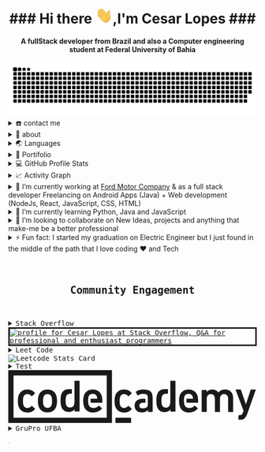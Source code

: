 <div align="center">
<h1 align="center">### Hi there <img width="35" src="https://github.com/1999AZZAR/1999AZZAR/blob/main/resources/img/waving.gif">,I'm Cesar Lopes ###</h1>
<h4 align="center">A fullStack developer from Brazil and also a Computer engineering student at Federal University of Bahia</h4>
</div>

<div align="center">
  <a href="#">
  <img  src="https://github.com/1999AZZAR/1999AZZAR/blob/main/resources/img/grid-snake.svg"
       alt="snake" /></a>
</div>

<details>
  <summary>☎️ contact me</summary>
<div>
  <samp>
    <h2 align="center">😎 you can reach me by:</h2>
    <p align="center">
      <br/>
      <a href="https://www.linkedin.com/in/julioclopes32/" target="blank"><img align="center"
         src="https://img.shields.io/badge/linkedin-%231DA1F2.svg?style=for-the-badge&logo=linkedin&logoColor=white"
         alt="Linkedin" height="30"/></a>
      <a href="https://julioclopes32@gmail.com" target="blank"><img align="center"
         src="https://img.shields.io/badge/gmail-EA4335.svg?style=for-the-badge&logo=gmail&logoColor=white"
         alt="Gmail" height="30"/></a>
    </p>
  <p align="center">
      <a href="https://wa.me/+5571993754798" target="blank"><img align="center"
         src="https://img.shields.io/badge/whatsapp-4B7F1.svg?style=for-the-badge&logo=whatsapp&logoColor=white"
         alt="azzar" height="30"/></a>
      <br>
    </p>
  </samp>
</div>
</details>

<details>
  <summary>🧮 about</summary>
<div>
<h2 align="center">🧮 About this Account</h2>
 <p align="center">
  <a href="github.com/julioclopes32" target="blank"><img align="center" 
     src="https://badges.pufler.dev/visits/julioclopes32/julioclopes32?style=for-the-badge&color=e74c3c&logo=github&label=Spying+Counter"
     alt="spying counter" /></a>
  <a href="github.com/julioclopes32" target="blank"><img align="center" 
     src="https://badges.pufler.dev/years/julioclopes32/?style=for-the-badge&color=27a4fb&logo=github&label=Account+Age"
     alt="account age" /></a>
  </p>
  <p align="center">
  <a href="github.com/julioclopes32" target="blank"><img align="center" 
     src="https://badges.pufler.dev/updated/julioclopes32/julioclopes32?style=for-the-badge&color=ff00b4&logo=github&label=Profile+Updated"
     alt="updated" /></a>
  <a href="github.com/julioclopes32" target="blank"><img align="center" 
     src="https://badges.pufler.dev/repos/julioclopes32/?style=for-the-badge&color=251ee7&logo=github&label=Public+Repos"
     alt="repos" /></a>
 </p>
</div>
</details>

<details>
  <summary>🌏 Languages</summary>
<div>

</div>

</details>

<details>
  <summary>💼 Portifolio</summary>
<div>

</div>

</details>

<details> 
  <summary>💻 GitHub Profile Stats</summary>
  <div>
    <h2 align="center"> 📊 Github stats </h2>
      <br/>
        <p align="center">
          <a href="https://github.com/1999AZZAR/">
          <img src="https://github-readme-stats.vercel.app/api/top-langs/?username=julioclopes32&langs_count=6&theme=gruvbox&layout=compact&hide_border=true" alt="julioclopes32 :: Top Langs" /></a>
        </p>
        <p align="center">
          <a href="https://github.com/julioclopes32/">
          <img width="49.5%" src="https://github-readme-stats.vercel.app/api?username=julioclopes32&show_icons=true&theme=gruvbox&hide_border=true" />
          <img width="49.5%" src="https://github-readme-streak-stats.herokuapp.com/?user=julioclopes32&theme=gruvbox&hide_border=true" />
          </a>
       </p>
     <br>
  </div>    
</details>

<details>
  <summary>📈 Activity Graph</summary>
  <br/>
  <h2 align="center"> my current activity </h2>
<a href="https://github.com/ashutosh00710/github-readme-activity-graph"><img alt="azzar's Activity Graph" src="https://activity-graph.herokuapp.com/graph/?username=julioclopes32&bg_color=000&color=fff&line=00E676&point=fff&hide_border=true" /></a>
</details>

<details>
    <summary>🔭 I’m currently working at <a href="https://www.linkedin.com/company/ford-motor-company/mycompany/verification/">Ford Motor Company</a> & as a full stack developer Freelancing on Android Apps (Java) + Web development (NodeJs, React, JavaScript, CSS, HTML)</summary>
</details>

<details>
  <summary>🌱 I’m currently learning Python, Java and JavaScript</summary>
</details>

<details>
  <summary>👯 I’m looking to collaborate on New Ideas, projects and anything that make-me be a better professional</summary>
</details>

<details>
  <summary>⚡ Fun fact: I started my graduation on Electric Engineer but I just found in the middle of the path that I love coding ❤️ and Tech</summary>
</details>
</br>
</br>

<samp>
  <h2 align="center">Community Engagement</h2>
  <p align="center">
    <br/>
    <details>
      <summary>Stack Overflow</summary>
    </details>
    <a style="border-radius: 10px!important;" href="https://stackoverflow.com/users/12531920/cesar-lopes"><img src="https://stackoverflow.com/users/flair/12531920.png" alt="profile for Cesar Lopes at Stack Overflow, Q&amp;A for professional and enthusiast programmers" width = "30%" border="3" title="profile for Cesar Lopes at Stack Overflow, Q&amp;A for professional and enthusiast programmers"></a>
    
  <details>
    <summary>Leet Code</summary>
  </details>
  <img src="https://leetcode.card.workers.dev/?username=julioclopes32" alt="Leetcode Stats Card" width="40%">
  
  <details>
    <summary>Test</summary>
  </details>
  <svg viewBox="0 0 102 21.705"><g fill="none" fill-rule="nonzero"><path fill="currentColor" d="M4.213 14.896c-.192-.562-.278-1.275-.278-2.226 0-.95.086-1.664.278-2.226.513-1.599 1.86-2.485 3.637-2.485 1.326 0 2.353.54 3.06 1.404a.18.18 0 01-.022.26L9.732 10.66c-.086.066-.192.066-.256-.043-.45-.497-.9-.778-1.626-.778-.792 0-1.39.39-1.648 1.167-.128.454-.17.973-.17 1.664 0 .692.042 1.232.192 1.686.257.756.856 1.167 1.647 1.167.727 0 1.198-.28 1.626-.778.064-.086.171-.086.257-.022l1.155 1.038c.086.065.064.173.022.26-.707.842-1.734 1.382-3.06 1.382-1.775-.021-3.145-.886-3.658-2.507zm39.704 0c-.192-.562-.278-1.275-.278-2.226 0-.95.086-1.664.278-2.226.514-1.599 1.862-2.485 3.637-2.485 1.326 0 2.375.54 3.06 1.404a.18.18 0 01-.022.26l-1.155 1.037c-.086.066-.193.066-.257-.043-.45-.497-.899-.778-1.626-.778-.791 0-1.39.39-1.647 1.167-.15.454-.193.973-.193 1.664 0 .692.043 1.232.193 1.686.257.756.856 1.167 1.647 1.167.727 0 1.198-.28 1.626-.778.064-.086.171-.086.257-.022l1.155 1.038c.086.065.064.173.022.26-.707.842-1.734 1.382-3.06 1.382-1.775-.021-3.123-.886-3.637-2.507zm46.552 2.27c-.107 0-.192-.066-.192-.195v-5.187c0-1.167-.578-1.967-1.67-1.967-1.069 0-1.69.8-1.69 1.967v5.187c0 .108-.064.195-.192.195h-1.69c-.107 0-.192-.066-.192-.195v-5.187c0-1.167-.578-1.967-1.67-1.967-1.069 0-1.69.8-1.69 1.967v5.187c0 .108-.063.195-.192.195h-1.69c-.107 0-.192-.066-.192-.195V8.348c0-.108.064-.195.192-.195h1.69c.107 0 .193.065.193.195v.648h.021c.385-.562 1.155-1.037 2.332-1.037 1.048 0 1.883.432 2.418 1.189h.021c.684-.757 1.562-1.19 2.824-1.19 2.054 0 3.209 1.427 3.209 3.35v5.685c0 .108-.064.194-.193.194l-1.647-.021zm4.228 3.177c-.108 0-.193-.066-.193-.195v-1.491c0-.108.064-.194.193-.194h.32c.707 0 1.048-.325 1.327-1.06l.257-.756-3.231-8.494c-.043-.108.043-.194.15-.194h1.818c.107 0 .193.065.214.194l1.99 5.879h.043l1.904-5.879c.043-.108.107-.194.213-.194h1.733c.108 0 .193.065.15.194l-3.337 9.401c-.77 2.14-1.498 2.81-2.974 2.81l-.577-.021zm-76.93-6.009c.15-.475.192-.908.192-1.664 0-.756-.043-1.167-.192-1.664-.257-.757-.835-1.167-1.647-1.167-.813 0-1.412.432-1.669 1.167-.15.475-.193.886-.193 1.664 0 .756.043 1.189.193 1.664.257.757.835 1.167 1.669 1.167.812.022 1.39-.41 1.647-1.167zm-5.306.562c-.192-.627-.3-1.232-.3-2.226s.087-1.578.3-2.226c.492-1.578 1.84-2.485 3.637-2.485 1.776 0 3.124.907 3.615 2.485.193.627.3 1.232.3 2.226s-.086 1.578-.3 2.226c-.491 1.578-1.84 2.485-3.615 2.485-1.775 0-3.123-.907-3.637-2.485zm43.085-6.937c2.695 0 3.68.95 3.722 3.155v5.857c0 .13-.085.195-.192.195h-1.54c-.13 0-.193-.087-.193-.195v-.648h-.022c-.406.605-1.24 1.037-2.481 1.037-1.626 0-2.974-.865-2.974-2.745 0-1.945 1.348-2.853 3.53-2.853h.728c.128 0 .192.087.192.195v1.189c0 .13-.086.194-.192.194h-.407c-1.327 0-1.904.368-1.904 1.21 0 .757.535 1.124 1.519 1.124 1.262 0 1.968-.497 1.968-1.534v-3.004c-.043-.973-.535-1.405-1.968-1.405-.984 0-1.583.281-2.011.627-.086.064-.193.043-.257-.043l-.685-1.233c-.042-.086-.021-.172.043-.237.706-.54 1.67-.886 3.124-.886zm-21.66 3.803h2.502c.065 0 .108-.043.108-.108 0-.302-.043-.54-.108-.756-.235-.735-.877-1.167-1.711-1.167-.834 0-1.498.432-1.733 1.167-.021.087-.043.173-.064.28v.044c-.064.41-.086.735-.107 1.254-.003.434.033.868.107 1.296.021.13.064.26.107.39.278.885.984 1.361 1.968 1.361 1.006 0 1.626-.367 2.075-.864.086-.109.193-.109.278-.044l1.07.973c.086.065.086.173.021.26-.77.907-2.01 1.534-3.636 1.534-1.862 0-3.188-.93-3.68-2.507-.193-.584-.321-1.276-.321-2.205 0-.93.107-1.642.3-2.226.492-1.577 1.86-2.485 3.615-2.485 1.818 0 3.145.95 3.637 2.485.214.627.3 1.254.3 2.702 0 .13-.065.194-.193.194h-4.536c-.064 0-.085-.043-.085-.086v-1.405c0-.065.043-.087.085-.087zm-4.83-7.42c.107 0 .193.064.214.107v12.319c0 .13-.085.195-.192.195h-1.69c-.128 0-.193-.087-.193-.195v-.67h-.021c-.407.605-1.134 1.06-2.332 1.06-1.498 0-2.61-.714-3.06-2.162-.234-.692-.32-1.319-.32-2.529s.107-1.837.32-2.528c.45-1.427 1.52-2.14 2.996-2.161h1.262c.043.02.064.043.064.086v1.707c0 .044-.021.087-.064.087h-.727c-.792.021-1.348.432-1.583 1.167-.129.41-.193.864-.193 1.685 0 .822.064 1.276.193 1.686.235.735.812 1.146 1.625 1.146.835 0 1.412-.39 1.648-1.146a4.85 4.85 0 00.171-1.167V4.536c0-.13.085-.195.192-.195h1.69zm44.176 7.42h2.503c.064 0 .107-.043.107-.108 0-.302-.043-.54-.107-.756-.235-.735-.877-1.167-1.712-1.167-.834 0-1.497.432-1.732 1.167a5.779 5.779 0 00-.064.28v.044c-.064.41-.086.735-.107 1.254-.003.434.033.868.106 1.296.022.13.065.26.108.39.278.885.984 1.361 1.968 1.361 1.006 0 1.626-.367 2.075-.864.086-.109.193-.109.278-.044l1.07.973c.085.065.085.173.021.26-.77.907-2.011 1.534-3.637 1.534-1.86 0-3.187-.93-3.68-2.507-.192-.584-.32-1.276-.32-2.205 0-.93.107-1.642.3-2.226.491-1.577 1.86-2.485 3.614-2.485 1.819 0 3.145.95 3.638 2.485.213.627.3 1.254.3 2.702 0 .13-.065.194-.193.194h-4.536c-.064 0-.086-.043-.086-.086v-1.405c0-.065.043-.087.086-.087zm-4.829-7.42c.107 0 .193.064.236.172v12.319c0 .13-.086.194-.193.194h-1.69c-.128 0-.192-.086-.192-.194v-.67h-.022c-.428.605-1.155 1.059-2.353 1.059-1.498 0-2.61-.713-3.06-2.161-.235-.692-.32-1.34-.32-2.55 0-1.232.107-1.86.32-2.551.45-1.426 1.54-2.14 3.017-2.161h1.24c.129 0 .193.086.193.194v1.492c0 .13-.085.194-.192.194h-.727c-.792.022-1.349.433-1.584 1.167-.128.41-.192.865-.192 1.686s.064 1.275.192 1.686c.235.756.792 1.167 1.626 1.167.835 0 1.412-.41 1.648-1.167.085-.302.15-.649.17-1.167V4.536c0-.13.086-.195.193-.195h1.69zM50.078 19.534c.295 0 .357.09.357.362v1.447c0 .294-.083.362-.357.362h-5.723c-.296 0-.358-.09-.358-.362v-1.447c0-.295.052-.362.358-.362h5.723zM0 .362C0 .109.043.043 0 0h42.208c.23 0 .272.022.358 0v21.344c0 .231-.021.275 0 .362-.086-.022-.129 0-.358 0H0v-.002l.007-.028c.006-.037-.002-.053-.006-.012L0 21.69V.361zm2.146 19.173H40.42c-.043-.043 0-.107 0-.362V2.171H2.146v17.364z"></path></g></svg>
    
    
 <details>
      <summary>GruPro UFBA</summary>
    </details>
    <svg width="48" height="48" viewBox="0 0 300 48" class="svg-2zuE5p" overflow="visible">
      <defs>
        <path d="M0 24C0 16.5449 0 12.8174 1.21793 9.87706C2.84183 5.95662 5.95662 2.84183 9.87706 1.21793C12.8174 0 16.5449 0 24 0C31.4551 0 35.1826 0 38.1229 1.21793C42.0434 2.84183 45.1582 5.95662 46.7821 9.87706C48 12.8174 48 16.5449 48 24C48 31.4551 48 35.1826 46.7821 38.1229C45.1582 42.0434 42.0434 45.1582 38.1229 46.7821C35.1826 48 31.4551 48 24 48C16.5449 48 12.8174 48 9.87706 46.7821C5.95662 45.1582 2.84183 42.0434 1.21793 38.1229C0 35.1826 0 31.4551 0 24Z" id="8d85e3cf-f754-4104-93a4-9ad39ece9d64-blob_mask">
        </path>
      </defs>
      <mask id="8d85e3cf-f754-4104-93a4-9ad39ece9d64" fill="black" x="0" y="0" width="48" height="48">
        <use href="#8d85e3cf-f754-4104-93a4-9ad39ece9d64-blob_mask" fill="white"></use>
      </mask>
      <foreignObject mask="url(#8d85e3cf-f754-4104-93a4-9ad39ece9d64)" x="0" y="0" width="48" height="48"><div class="wrapper-3kah-n selected-1Drb7Z" role="treeitem" data-list-item-id="guildsnav___689261439487049755" tabindex="-1" aria-label=" GruPro">
      <img class="icon-3AqZ2e" src="https://cdn.discordapp.com/icons/689261439487049755/96b0586560338b9e5c5b7151f9ab9783.webp?size=128" alt=" " width="48" height="48" aria-hidden="true">
      </div>
      </foreignObject>
      </svg>
  
  
</samp>

